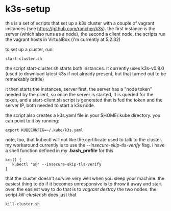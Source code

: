 # k3s-setup

this is a set of scripts that set up a k3s cluster with a couple of vagrant instances (see https://github.com/rancher/k3s). the first instance is the server (which also runs as a node), the second a client node. the scripts run the vagrant hosts in VirtualBox (i'm currently at 5.2.32)

to set up a cluster, run:
```
start-cluster.sh
```

the script start-cluster.sh starts both instances. it currently uses k3s-v0.8.0 (used to download latest k3s if not already present, but that turned out to be remarkably brittle)

it then starts the instances, server first. the server has a "node token" needed by the client, so once the server is started, it is queried for the token, and a start-client.sh script is generated that is fed the token and the server IP, both needed to start a k3s node.

the script also creates a k3s.yaml file in your $HOME/.kube directory. you can point to it by running:
```
export KUBECONFIG=~/.kube/k3s.yaml
```

note, too, that kubectl will not like the certificate used to talk to the cluster. my workaround currently is to use the *--insecure-skip-tls-verify* flag. i have a shell function defined in my **.bash_profile** for this

```
kci() {
   kubectl "$@" --insecure-skip-tls-verify
}
``` 

that the cluster doesn't survive very well when you sleep your machine. the easiest thing to do if it becomes unresponsive is to throw it away and start over. the easiest way to do that is to *vagrant destroy* the two nodes. the script *kill-cluster.sh* does just that

```
kill-cluster.sh
```

